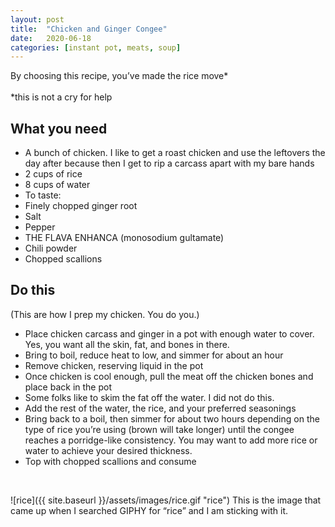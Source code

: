 ```yaml
---
layout: post
title:  "Chicken and Ginger Congee"
date:   2020-06-18
categories: [instant pot, meats, soup]
---
```

By choosing this recipe, you’ve made the rice move\*<br/>
<br/>
\*this is not a cry for help<br/>

## What you need
* A bunch of chicken. I like to get a roast chicken and use the leftovers the day after because then I get to rip a carcass apart with my bare hands
* 2 cups of rice
* 8 cups of water
* To taste:
* Finely chopped ginger root
* Salt
* Pepper
* THE FLAVA ENHANCA (monosodium gultamate)
* Chili powder
* Chopped scallions

## Do this
(This are how I prep my chicken. You do you.)

* Place chicken carcass and ginger in a pot with enough water to cover. Yes, you want all the skin, fat, and bones in there.
* Bring to boil, reduce heat to low, and simmer for about an hour
* Remove chicken, reserving liquid in the pot
* Once chicken is cool enough, pull the meat off the chicken bones and place back in the pot
* Some folks like to skim the fat off the water. I did not do this.
* Add the rest of the water, the rice, and your preferred seasonings
* Bring back to a boil, then simmer for about two hours depending on the type of rice you’re using (brown will take longer) until the congee reaches a porridge-like consistency. You may want to add more rice or water to achieve your desired thickness.
* Top with chopped scallions and consume<br/>
<br/>

![rice]({{ site.baseurl }}/assets/images/rice.gif "rice")
This is the image that came up when I searched GIPHY for “rice” and I am sticking with it.

